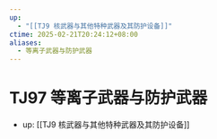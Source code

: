 ```yaml
---
up:
  - "[[TJ9 核武器与其他特种武器及其防护设备]]"
ctime: 2025-02-21T20:24:12+08:00
aliases:
  - 等离子武器与防护武器
---
```


# TJ97 等离子武器与防护武器

- up: [[TJ9 核武器与其他特种武器及其防护设备]]
